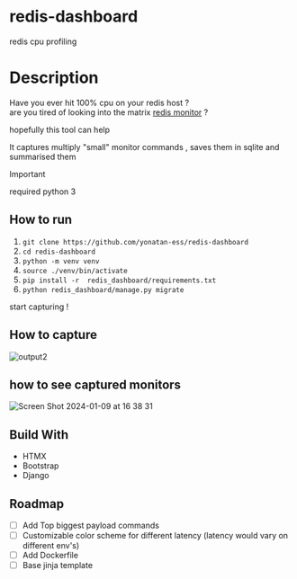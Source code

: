 # redis-dashboard
redis cpu profiling 


# Description
Have you ever hit 100% cpu on your redis host ?  
are you tired of looking into the matrix [redis monitor](https://redis.io/commands/monitor/) ?  

hopefully this tool can help

It captures multiply "small" monitor commands , saves them in sqlite and summarised them 




> [!IMPORTANT]
> required python 3

## How to run 
1. ```git clone https://github.com/yonatan-ess/redis-dashboard```
2. ```cd redis-dashboard```
3. ```python -m venv venv```
4. ```source ./venv/bin/activate```
5. ```pip install -r  redis_dashboard/requirements.txt```
6. ```python redis_dashboard/manage.py migrate```
  
start capturing ! 



## How to capture 
![output2](https://github.com/yonatan-ess/redis-dashboard/assets/7499016/4735b127-2615-41c4-a825-3b7c4a1254f7)



## how to see captured monitors 
![Screen Shot 2024-01-09 at 16 38 31](https://github.com/yonatan-ess/redis-dashboard/assets/7499016/907a5811-a04b-4573-a10b-85d58ed63a2f)


## Build With

* HTMX
* Bootstrap
* Django

## Roadmap

- [ ] Add Top biggest payload commands
- [ ] Customizable color scheme for different latency (latency would vary on different env's)
- [ ] Add Dockerfile
- [ ] Base jinja template
